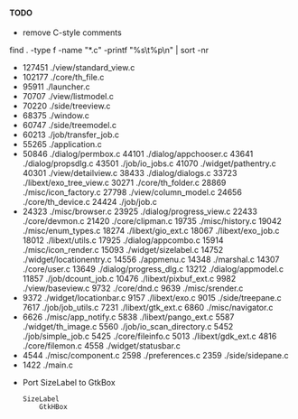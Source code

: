 

#### TODO

* remove C-style comments

find . -type f -name "*.c" -printf "%s\t%p\n" | sort -nr

+   127451	./view/standard_view.c
+   102177	./core/th_file.c
+   95911	./launcher.c
+   70707	./view/listmodel.c
+   70220	./side/treeview.c
+   68375	./window.c
+   60747	./side/treemodel.c
+   60213	./job/transfer_job.c
+   55265	./application.c
+   50846	./dialog/permbox.c
    44101	./dialog/appchooser.c
    43641	./dialog/propsdlg.c
    43501	./job/io_jobs.c
    41070	./widget/pathentry.c
    40301	./view/detailview.c
    38433	./dialog/dialogs.c
    33723	./libext/exo_tree_view.c
    30271	./core/th_folder.c
    28869	./misc/icon_factory.c
    27798	./view/column_model.c
    24656	./core/th_device.c
    24424	./job/job.c
+   24323	./misc/browser.c
    23925	./dialog/progress_view.c
    22433	./core/devmon.c
    21420	./core/clipman.c
    19735	./misc/history.c
    19042	./misc/enum_types.c
    18274	./libext/gio_ext.c
    18067	./libext/exo_job.c
    18012	./libext/utils.c
    17925	./dialog/appcombo.c
    15914	./misc/icon_render.c
    15093	./widget/sizelabel.c
    14752	./widget/locationentry.c
    14556	./appmenu.c
    14348	./marshal.c
    14307	./core/user.c
    13649	./dialog/progress_dlg.c
    13212	./dialog/appmodel.c
    11857	./job/dcount_job.c
    10476	./libext/pixbuf_ext.c
    9982	./view/baseview.c
    9732	./core/dnd.c
    9639	./misc/srender.c
+   9372	./widget/locationbar.c
    9157	./libext/exo.c
    9015	./side/treepane.c
    7617	./job/job_utils.c
    7231	./libext/gtk_ext.c
    6860	./misc/navigator.c
+   6626	./misc/app_notify.c
    5838	./libext/pango_ext.c
    5587	./widget/th_image.c
    5560	./job/io_scan_directory.c
    5452	./job/simple_job.c
    5425	./core/fileinfo.c
    5013	./libext/gdk_ext.c
    4816	./core/filemon.c
    4558	./widget/statusbar.c
+   4544	./misc/component.c
    2598	./preferences.c
    2359	./side/sidepane.c
+   1422	./main.c

* Port SizeLabel to GtkBox
    
    ```
    SizeLabel
        GtkHBox
    ```


